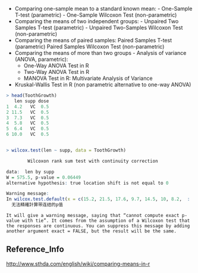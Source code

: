 
-    Comparing one-sample mean to a standard known mean:
    -   One-Sample T-test (parametric)
    -   One-Sample Wilcoxon Test (non-parametric)
-    Comparing the means of two independent groups:
    -    Unpaired Two Samples T-test (parametric)
    -    Unpaired Two-Samples Wilcoxon Test (non-parametric)
-    Comparing the means of paired samples:
        Paired Samples T-test (parametric)
        Paired Samples Wilcoxon Test (non-parametric)
-    Comparing the means of more than two groups
    -    Analysis of variance (ANOVA, parametric):
        -    One-Way ANOVA Test in R
        -    Two-Way ANOVA Test in R
        -    MANOVA Test in R: Multivariate Analysis of Variance
-    Kruskal-Wallis Test in R (non parametric alternative to one-way ANOVA)




```r
> head(ToothGrowth)
   len supp dose
1  4.2   VC  0.5
2 11.5   VC  0.5
3  7.3   VC  0.5
4  5.8   VC  0.5
5  6.4   VC  0.5
6 10.0   VC  0.5


> wilcox.test(len ~ supp, data = ToothGrowth)

        Wilcoxon rank sum test with continuity correction

data:  len by supp
W = 575.5, p-value = 0.06449
alternative hypothesis: true location shift is not equal to 0

Warning message:
In wilcox.test.default(x = c(15.2, 21.5, 17.6, 9.7, 14.5, 10, 8.2,  :
  无法精確計算带连结的p值
```
```
It will give a warning message, saying that “cannot compute exact p-value with tie”. It comes from the assumption of a Wilcoxon test that the responses are continuous. You can suppress this message by adding another argument exact = FALSE, but the result will be the same.
```

## Reference_Info
http://www.sthda.com/english/wiki/comparing-means-in-r